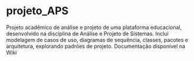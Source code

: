# projeto_APS
Projeto acadêmico de análise e projeto de uma plataforma educacional, desenvolvido na disciplina de Análise e Projeto de Sistemas. Inclui modelagem de casos de uso, diagramas de sequência, classes, pacotes e arquitetura, explorando padrões de projeto. Documentação disponível na Wiki
